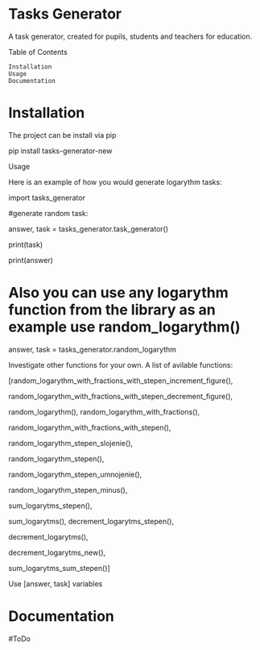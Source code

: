 # Tasks Generator


A task generator, created for pupils, students and teachers for education. 




Table of Contents

    Installation
    Usage
    Documentation

# Installation

The project can be install via pip

pip install tasks-generator-new

Usage

Here is an example of how you would generate logarythm tasks:

import tasks_generator

#generate random task:

answer, task = tasks_generator.task_generator()

print(task)

print(answer)

# Also you can use any logarythm function from the library as an example use random_logarythm()
answer, task = tasks_generator.random_logarythm

Investigate other functions for your own.
A list of avilable functions:

[random_logarythm_with_fractions_with_stepen_increment_figure(),

random_logarythm_with_fractions_with_stepen_decrement_figure(),

random_logarythm(), random_logarythm_with_fractions(), 

random_logarythm_with_fractions_with_stepen(),

random_logarythm_stepen_slojenie(),

random_logarythm_stepen(),

random_logarythm_stepen_umnojenie(),

random_logarythm_stepen_minus(), 

sum_logarytms_stepen(), 

sum_logarytms(), decrement_logarytms_stepen(),

decrement_logarytms(),

decrement_logarytms_new(), 

sum_logarytms_sum_stepen()]






Use [answer, task] variables

# Documentation

#ToDo 
